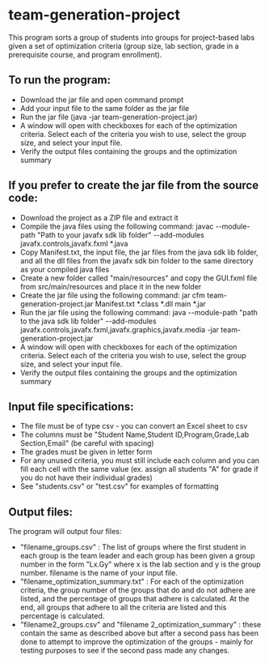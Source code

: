 # team-generation-project

This program sorts a group of students into groups for project-based labs given a 
set of optimization criteria (group size, lab section, grade in a prerequisite course, 
and program enrollment). 


To run the program:
-
- Download the jar file and open command prompt 
- Add your input file to the same folder as the jar file
- Run the jar file (java -jar team-generation-project.jar)
- A window will open with checkboxes for each of the optimization criteria. Select each 
of the criteria you wish to use, select the group size, and select your input file.
- Verify the output files containing the groups and the optimization summary

If you prefer to create the jar file from the source code:
-
- Download the project as a ZIP file and extract it
- Compile the java files using the following command: javac --module-path "Path to your javafx sdk lib folder" --add-modules javafx.controls,javafx.fxml *.java
- Copy Manifest.txt, the input file, the jar files from the java sdk lib folder, and all the dll files from the javafx sdk bin folder to the same directory as your compiled java files
- Create a new folder called "main/resources" and copy the GUI.fxml file from src/main/resources and place it in the new folder
- Create the jar file using the following command: jar cfm team-generation-project.jar Manifest.txt *.class *.dll main *.jar
- Run the jar file using the following command: java --module-path "path to the java sdk lib folder" --add-modules javafx.controls,javafx.fxml,javafx.graphics,javafx.media -jar team-generation-project.jar
- A window will open with checkboxes for each of the optimization criteria. Select each 
of the criteria you wish to use, select the group size, and select your input file.
- Verify the output files containing the groups and the optimization summary

Input file specifications:
- 
- The file must be of type csv - you can convert an Excel sheet to csv
- The columns must be "Student Name,Student ID,Program,Grade,Lab Section,Email" 
(be careful with spacing)
- The grades must be given in letter form
- For any unused criteria, you must still include each column and you can fill 
each cell with the same value (ex. assign all students "A" for grade if you do 
not have their individual grades)
- See "students.csv" or "test.csv" for examples of formatting

Output files:
- 
The program will output four files:
- "filename_groups.csv" : The list of groups where the first student in each group is 
the team leader and each group has been given a group number in the form "Lx.Gy" where 
x is the lab section and y is the group number. filename is the name of your input file.
- "filename_optimization_summary.txt" : For each of the optimization criteria, the group number
of the groups that do and do not adhere are listed, and the percentage of groups that adhere is calculated.
At the end, all groups that adhere to all the criteria are listed and this percentage is calculated. 
- "filename2_groups.csv" and "filename 2_optimization_summary" : these contain the same as described above but after a second pass has been done to attempt to improve the optimization of the groups - mainly for testing purposes to see if the second pass made any changes. 
